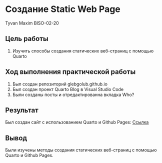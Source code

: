 # Создание Static Web Page

Tyvan Maxim BISO-02-20

## Цель работы

1. Изучить способы создания статических веб-страниц с помощью Quarto

## Ход выполнения практической работы

1. Был создан репозиторий glebgolub.github.io
2. Был создан проект Quarto Blog в Visual Studio Code
3. Были созданы посты и отредактированна вкладка Who?

## Результат

Был создан сайт с использованием Quarto и Github Pages: [Ссылка](https://golubgleb.github.io/)

## Вывод

Были изучены методы создания статических веб-страниц с помощью Quarto и Github Pages.